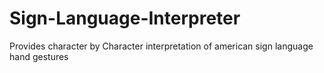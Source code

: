 # Sign-Language-Interpreter
Provides character by Character interpretation of american sign language hand gestures
